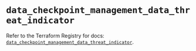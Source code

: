 # `data_checkpoint_management_data_threat_indicator`

Refer to the Terraform Registry for docs: [`data_checkpoint_management_data_threat_indicator`](https://registry.terraform.io/providers/checkpointsw/checkpoint/2.11.0/docs/data-sources/management_data_threat_indicator).
